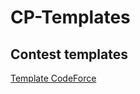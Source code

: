 # CP-Templates

## Contest templates
[Template CodeForce](Contests%20Templates/Template%20CodeForce.py)
